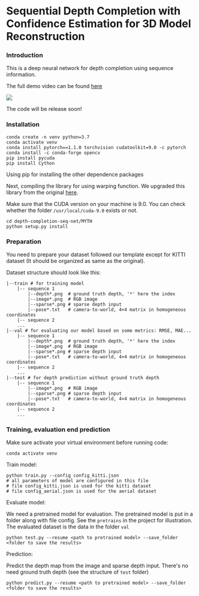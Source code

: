 # Sequential Depth Completion with Confidence Estimation for 3D Model Reconstruction
### Introduction 
This is a deep neural network for depth completion using sequence information.

The full demo video can be found [here](https://youtu.be/g0GUbv6nbiM)

![](ezgif.com-video-to-gif.gif)

The code will be release soon!

### Installation

    conda create -n venv python=3.7
    conda activate venv
    conda install pytorch==1.1.0 torchvision cudatoolkit=9.0 -c pytorch
    conda install -c conda-forge opencv
    pip install pycuda
    pip install Cython

Using pip for installing the other dependence packages

Next, compiling the library for using warping function. We upgraded this library from the original [here](https://github.com/simon-donne/defusr).

Make sure that the CUDA version on your machine is 9.0. You can check whether the folder `/usr/local/cuda-9.0` exists or not.

    cd depth-completion-seq-net/MYTH
    python setup.py install
    
### Preparation
You need to prepare your dataset followed our template except for KITTI dataset (It should be organized as same as the original).

Dataset structure should look like this:

```
|--train # for training model
    |-- sequence 1
        |--depth*.png  # ground truth depth, '*' here the index 
        |--image*.png  # RGB image
        |--sparse*.png # sparse depth input
        |--pose*.txt   # camera-to-world, 4×4 matrix in homogeneous coordinates
    |-- sequence 2
    ...
|--val # for evaluating our model based on some metrics: RMSE, MAE...
    |-- sequence 1
        |--depth*.png  # ground truth depth, '*' here the index 
        |--image*.png  # RGB image
        |--sparse*.png # sparse depth input
        |--pose*.txt   # camera-to-world, 4×4 matrix in homogeneous coordinates
    |-- sequence 2
    ...
|--test # for depth prediction without ground truth depth
    |-- sequence 1
        |--image*.png  # RGB image
        |--sparse*.png # sparse depth input
        |--pose*.txt   # camera-to-world, 4×4 matrix in homogeneous coordinates
    |-- sequence 2
    ...
```
    
### Training, evaluation end prediction
Make sure activate your virtual environment before running code:

    conda activate venv
    
Train model:

    python train.py --config config_kitti.json
    # all parameters of model are configured in this file
    # file config_kitti.json is used for the kitti dataset
    # file config_aerial.json is used for the aerial dataset

Evaluate model:

We need a pretrained model for evaluation. The pretrained model is put in a folder along with file config. 
See the `pretrains` in the project for illustration. The evaluated dataset is the data in the folder `val`

    python test.py --resume <path to pretrained model> --save_folder <folder to save the results>
    
Prediction:

Predict the depth map from the image and sparse depth input. There's no need ground truth depth (see the structure of `test` folder)

    python predict.py --resume <path to pretrained model> --save_folder <folder to save the results>
